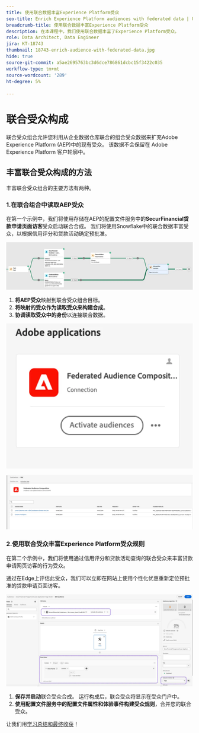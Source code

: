 ```yaml
---
title: 使用联合数据丰富Experience Platform受众
seo-title: Enrich Experience Platform audiences with federated data | Unlock cross-channel insights with Federated Audience Composition
breadcrumb-title: 使用联合数据丰富Experience Platform受众
description: 在本课程中，我们使用联合数据丰富了Experience Platform受众。
role: Data Architect, Data Engineer
jira: KT-18743
thumbnail: 18743-enrich-audience-with-federated-data.jpg
hide: true
source-git-commit: a5ae2695763bc3d6dce786861dcbc15f3422c035
workflow-type: tm+mt
source-wordcount: '289'
ht-degree: 5%

---
```



# 联合受众构成

联合受众组合允许您利用从企业数据仓库联合的组合受众数据来扩充Adobe Experience Platform (AEP)中的现有受众。 该数据不会保留在 Adobe Experience Platform 客户轮廓中。

## 丰富联合受众构成的方法

丰富联合受众组合的主要方法有两种。

### 1.在联合组合中读取AEP受众

在第一个示例中，我们将使用存储在AEP的配置文件服务中的&#x200B;**SecurFinancial贷款申请页面访客**&#x200B;受众启动联合合成。 我们将使用Snowflake中的联合数据丰富受众，以根据信用评分和贷款活动确定预批准。

![federated-composition-example](assets/snowflake-preapproval.png)

1. **将AEP受众**&#x200B;映射到联合受众组合目标。
2. **将映射的受众作为读取受众来构建合成**。
3. **协调读取受众中的身份**&#x200B;以连接联合数据。

![federated-method-1-1](assets/federated-method-1-1.png)

![federated-method-1-2](assets/federated-method-1-2.png)

### 2.使用联合受众丰富Experience Platform受众规则

在第二个示例中，我们将使用通过信用评分和贷款活动查询的联合受众来丰富贷款申请网页访客的行为受众。

通过在Edge上评估此受众，我们可以立即在网站上使用个性化优惠重新定位预批准的贷款申请页面访客。

![边缘受众扩充](assets/edge-audience-enrich.png)

1. **保存并启动**&#x200B;联合受众合成。 运行构成后，联合受众将显示在受众门户中。
2. **使用配置文件服务中的配置文件属性和体验事件构建受众规则**，合并您的联合受众。

让我们用[学习总结和最终收获](conclusion.md)！
